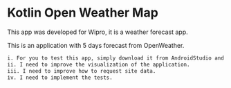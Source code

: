 # Kotlin Open Weather Map
This app was developed for Wipro, it is a weather forecast app.

This is an application with 5 days forecast from OpenWeather.

```bash
i. For you to test this app, simply download it from AndroidStudio and run it on a mobile phone, or using an emulator.
ii. I need to improve the visualization of the application.
iii. I need to improve how to request site data.
iv. I need to implement the tests.
```

